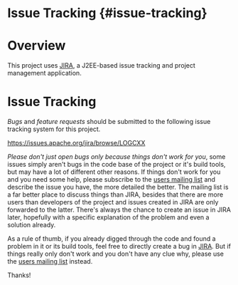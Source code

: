 Issue Tracking {#issue-tracking}
===
<!--
 Note: License header cannot be first, as doxygen does not generate
 cleanly if it before the '==='
-->
<!--
 Licensed to the Apache Software Foundation (ASF) under one or more
 contributor license agreements.  See the NOTICE file distributed with
 this work for additional information regarding copyright ownership.
 The ASF licenses this file to You under the Apache License, Version 2.0
 (the "License"); you may not use this file except in compliance with
 the License.  You may obtain a copy of the License at

	http://www.apache.org/licenses/LICENSE-2.0

 Unless required by applicable law or agreed to in writing, software
 distributed under the License is distributed on an "AS IS" BASIS,
 WITHOUT WARRANTIES OR CONDITIONS OF ANY KIND, either express or implied.
 See the License for the specific language governing permissions and
 limitations under the License.
-->
# Overview

This project uses [JIRA](https://www.atlassian.com/software/jira), a J2EE-based issue tracking
and project management application.

# Issue Tracking

*Bugs* and *feature requests* should be submitted to the following issue tracking system
for this project.

https://issues.apache.org/jira/browse/LOGCXX

*Please don't just open bugs only because things don't work for you*, some issues simply
aren't bugs in the code base of the project or it's build tools, but may have a lot of
different other reasons. If things don't work for you and you need some help, please subscribe
to the [users mailing list] and describe
the issue you have, the more detailed the better. The mailing list is a far better place to
discuss things than JIRA, besides that there are more users than developers of the project and
issues created in JIRA are only forwarded to the latter. There's always the chance to create an
issue in JIRA later, hopefully with a specific explanation of the problem and even a solution
already.

As a rule of thumb, if you already digged through the code and found a problem in it or its
build tools, feel free to directly create a bug in [JIRA](https://issues.apache.org/jira/browse/LOGCXX).
But if things really only don't work and you don't have any clue why, please use the [users mailing list]
instead.

Thanks!

[users mailing list]:#mailing-list

